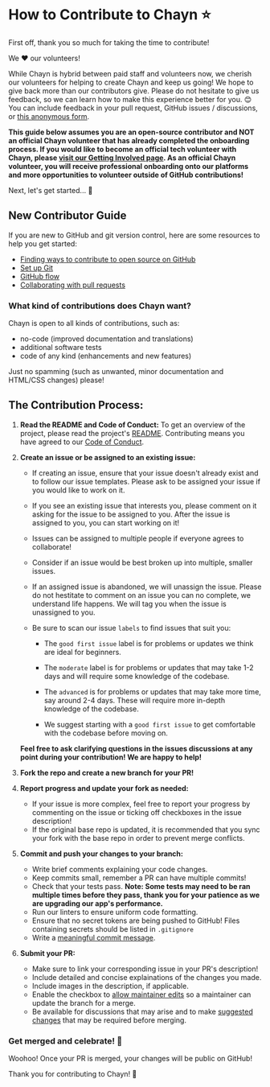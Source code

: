 # How to Contribute to Chayn ⭐

First off, thank you so much for taking the time to contribute!

We ❤️ our volunteers!

While Chayn is hybrid between paid staff and volunteers now, we cherish our volunteers for helping to create Chayn and keep us going! We hope to give back more than our contributors give. Please do not hesitate to give us feedback, so we can learn how to make this experience better for you. 😊 You can include feedback in your pull request, GitHub issues / discussions, or [this anonymous form](https://forms.gle/17GQpeHc4G1Mgdf3A).

**This guide below assumes you are an open-source contributor and NOT an official Chayn volunteer that has already completed the onboarding process. If you would like to become an official tech volunteer with Chayn, please [visit our Getting Involved page](https://www.notion.so/chayn/Get-involved-423c067536f3426a88005de68f0cab19?pvs=4). As an official Chayn volunteer, you will receive professional onboarding onto our platforms and more opportunities to volunteer outside of GitHub contributions!**

Next, let's get started... 🎉

## New Contributor Guide

If you are new to GitHub and git version control, here are some resources to help you get started:

- [Finding ways to contribute to open source on GitHub](https://docs.github.com/en/get-started/exploring-projects-on-github/finding-ways-to-contribute-to-open-source-on-github)
- [Set up Git](https://docs.github.com/en/get-started/quickstart/set-up-git)
- [GitHub flow](https://docs.github.com/en/get-started/quickstart/github-flow)
- [Collaborating with pull requests](https://docs.github.com/en/github/collaborating-with-pull-requests)

### What kind of contributions does Chayn want?

Chayn is open to all kinds of contributions, such as:

- no-code (improved documentation and translations)
- additional software tests
- code of any kind (enhancements and new features)

Just no spamming (such as unwanted, minor documentation and HTML/CSS changes) please!

## The Contribution Process:

1. **Read the README and Code of Conduct:** To get an overview of the project, please read the project's [README](/README.md). Contributing means you have agreed to our [Code of Conduct](/CODE_OF_CONDUCT.md).

2. **Create an issue or be assigned to an existing issue:**

   - If creating an issue, ensure that your issue doesn't already exist and to follow our issue templates. Please ask to be assigned your issue if you would like to work on it.

   - If you see an existing issue that interests you, please comment on it asking for the issue to be assigned to you. After the issue is assigned to you, you can start working on it!

   - Issues can be assigned to multiple people if everyone agrees to collaborate!

   - Consider if an issue would be best broken up into multiple, smaller issues.

   - If an assigned issue is abandoned, we will unassign the issue. Please do not hestitate to comment on an issue you can no complete, we understand life happens. We will tag you when the issue is unassigned to you.

   - Be sure to scan our issue `labels` to find issues that suit you:

     - The `good first issue` label is for problems or updates we think are ideal for beginners.
     - The `moderate` label is for problems or updates that may take 1-2 days and will require some knowledge of the codebase.
     - The `advanced` is for problems or updates that may take more time, say around 2-4 days. These will require more in-depth knowledge of the codebase.

     - We suggest starting with a `good first issue` to get comfortable with the codebase before moving on.

   **Feel free to ask clarifying questions in the issues discussions at any point during your contribution! We are happy to help!**

3. **Fork the repo and create a new branch for your PR!**

4. **Report progress and update your fork as needed:**

   - If your issue is more complex, feel free to report your progress by commenting on the issue or ticking off checkboxes in the issue description!
   - If the original base repo is updated, it is recommended that you sync your fork with the base repo in order to prevent merge conflicts.

5. **Commit and push your changes to your branch:**

   - Write brief comments explaining your code changes.
   - Keep commits small, remember a PR can have multiple commits!
   - Check that your tests pass. **Note: Some tests may need to be ran multiple times before they pass, thank you for your patience as we are upgrading our app's performance.**
   - Run our linters to ensure uniform code formatting.
   - Ensure that no secret tokens are being pushed to GitHub! Files containing secrets should be listed in `.gitignore`
   - Write a [meaningful commit message](https://www.freecodecamp.org/news/how-to-write-better-git-commit-messages/).

6. **Submit your PR:**

   - Make sure to link your corresponding issue in your PR's description!
   - Include detailed and concise explainations of the changes you made.
   - Include images in the description, if applicable.
   - Enable the checkbox to [allow maintainer edits](https://docs.github.com/en/github/collaborating-with-issues-and-pull-requests/allowing-changes-to-a-pull-request-branch-created-from-a-fork) so a maintainer can update the branch for a merge.
   - Be available for discussions that may arise and to make [suggested changes](https://docs.github.com/en/github/collaborating-with-issues-and-pull-requests/incorporating-feedback-in-your-pull-request) that may be required before merging.

### Get merged and celebrate! 🎉

Woohoo! Once your PR is merged, your changes will be public on GitHub!

Thank you for contributing to Chayn! 👏
